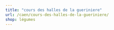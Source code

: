 ```yaml
---
title: "cours des halles de la gueriniere"
url: /caen/cours-des-halles-de-la-gueriniere/
shop: légumes
---
```


